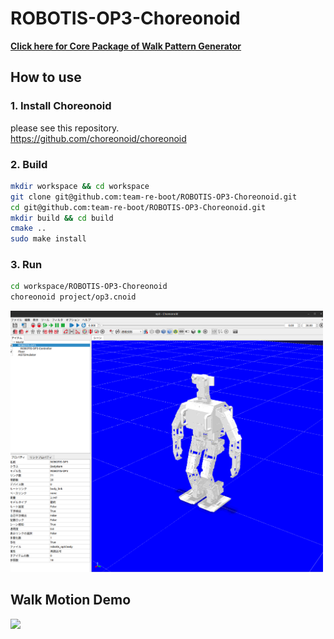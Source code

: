 # ROBOTIS-OP3-Choreonoid

**[Click here for Core Package of Walk Pattern Generator](https://github.com/team-re-boot/MotionEngine)**

## How to use

### 1. Install Choreonoid
please see this repository.  
https://github.com/choreonoid/choreonoid

### 2. Build
```bash
mkdir workspace && cd workspace
git clone git@github.com:team-re-boot/ROBOTIS-OP3-Choreonoid.git
cd git@github.com:team-re-boot/ROBOTIS-OP3-Choreonoid.git
mkdir build && cd build
cmake ..
sudo make install
```
### 3. Run
```bash
cd workspace/ROBOTIS-OP3-Choreonoid
choreonoid project/op3.cnoid
```
<div align="left">
<img src="img/op3.png" width="500">
</div>

## Walk Motion Demo

[![](https://img.youtube.com/vi/uFtyY_FHnGM/0.jpg)](https://www.youtube.com/watch?v=uFtyY_FHnGM)
